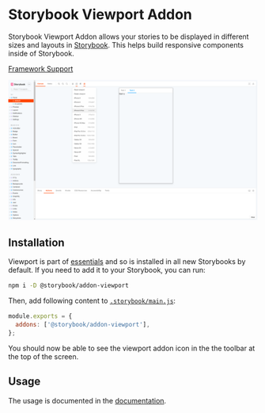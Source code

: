 # Storybook Viewport Addon

Storybook Viewport Addon allows your stories to be displayed in different sizes and layouts in [Storybook](https://storybook.js.org). This helps build responsive components inside of Storybook.

[Framework Support](https://storybook.js.org/docs/react/api/frameworks-feature-support)

![Screenshot](https://github.com/storybookjs/storybook/blob/master/addons/viewport/docs/viewport.png)

## Installation

Viewport is part of [essentials](https://storybook.js.org/docs/react/essentials/introduction) and so is installed in all new Storybooks by default. If you need to add it to your Storybook, you can run:

```sh
npm i -D @storybook/addon-viewport
```

Then, add following content to [`.storybook/main.js`](https://storybook.js.org/docs/react/configure/overview#Configure-your-Storybook-project):

```js
module.exports = {
  addons: ['@storybook/addon-viewport'],
};
```

You should now be able to see the viewport addon icon in the the toolbar at the top of the screen.

## Usage

The usage is documented in the [documentation](https://storybook.js.org/docs/react/essentials/viewport).
